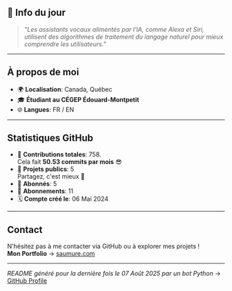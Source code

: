 

## 💭 Info du jour
> *"Les assistants vocaux alimentés par l'IA, comme Alexa et Siri, utilisent des algorithmes de traitement du langage naturel pour mieux comprendre les utilisateurs."*

---

## À propos de moi
- 🌍 **Localisation**: Canada, Québec
- 🎓 **Étudiant au CÉGEP Édouard-Montpetit**
- 🌐 **Langues**: FR / EN

---

## Statistiques GitHub
- 🧮 **Contributions totales**: 758.  
  Cela fait **50.53 commits par mois** 😎
- 📂 **Projets publics**: 5  
  Partagez, c'est mieux 🤝
- 👥 **Abonnés**: 5
- 👀 **Abonnements**: 11
- 🗓️ **Compte créé le**: 06 Mai 2024

---

## Contact
N'hésitez pas à me contacter via GitHub ou à explorer mes projets !  
**Mon Portfolio** -> [saumure.com](https://saumure.com)

---

*README généré pour la dernière fois le 07 Août 2025 par un bot Python* -> [GitHub Profile](https://github.com/HenriSaumure/HenriSaumure)
